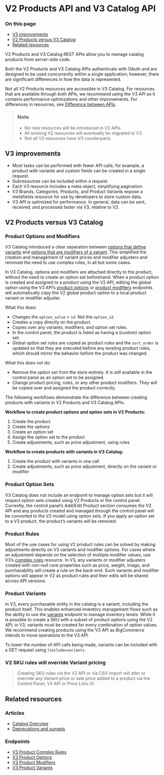 # V2 Products API and V3 Catalog API

<div class="otp" id="no-index">

### On this page
- [V3 improvements](#v3-improvements)
- [V2 Products versus V3 Catalog](#v2-products-versus-v3-catalog)
- [Related resources](#related-resources)

</div>

V2 Products and V3 Catalog REST APIs allow you to manage catalog products from server-side code.

Both the V2 Products and V3 Catalog APIs authenticate with OAuth and are designed to be used concurrently within a single application; however, there are significant differences in how the data is represented.

Not all V2 Products resources are accessible in V3 Catalog. For resources that are available through both APIs, we recommend using the V3 API as it contains performance optimizations and other improvements. For differences in resources, see [Difference between APIs]().

<div class="HubBlock--callout">
<div class="CalloutBlock--info">
<div class="HubBlock-content">

> ### Note
>
> * No new resources will be introduced in V2 APIs.
> * All existing V2 resources will eventually be migrated to V3.
> * Not all V2 resources have V3 counterparts. 

</div>
</div>
</div>

## V3 improvements

* Most tasks can be performed with fewer API calls; for example, a product with variants and custom fields can be created in a single request.
* Subresources can be included within a request.
* Each V3 resource includes a meta object, simplifying pagination.
* V3 Brands, Categories, Products, and Product Variants expose a metafields resource for use by developers to store custom data.
* V3 API is optimized for performance. In general, data can be sent, received, and processed faster via V3, relative to V2.

## V2 Products versus V3 Catalog

### Product Options and Modifiers

V3 Catalog introduced a clear separation between [options that define variants](https://developer.bigcommerce.com/api-reference/catalog/catalog-api/product-variants) and [options that are modifiers of a variant](https://developer.bigcommerce.com/api-reference/store-management/catalog/product-modifiers). This simplified the creation and management of variant prices and modifier adjusters and removed the need to use complex rules, in all but some cases. 

In V3 Catalog, options and modifiers are attached directly to the product, without the need to create an option set beforehand. When a product option is created and assigned to a product using the V2 API, editing the global option using the V3 API’s [product options](https://developer.bigcommerce.com/api-reference/store-management/catalog/product-options/updateoption) or [product modifiers](https://developer.bigcommerce.com/api-reference/store-management/catalog/product-modifiers/updatemodifier) endpoints will automatically copy the V2 global product option to a local product variant or modifier adjuster.

What this does:

* Changes the `option_value` > `id`. Not the `option_id`.
* Creates a copy directly on the product.
* Copies over any variants, modifiers, and option set rules.
* In the control panel, the product is listed as having a (custom) option set.
* Global option set rules are copied as product rules and the `sort_order` is updated so that they are executed before any existing product rules, which should mirror the behavior before the product was changed.

What this does not do:

* Remove the option set from the store entirely. It is still available in the control panel as an option set to be assigned.
* Change product pricing, rules, or any other product modifiers. They will be copied over and assigned the product correctly.

The following workflows demonstrate the difference between creating products with variants in V2 Products and V3 Catalog APIs.

**Workflow to create product options and option sets in V2 Products:**

1. Create the product
2. Create the options
3. Create an option set
4. Assign the option set to the product
5. Create adjustments, such as price adjustment, using rules


**Workflow to create products with variants in V3 Catalog:**

1. Create the product with variants in one call
2. Create adjustments, such as price adjustment, directly on the variant or modifier

### Product Option Sets

V3 Catalog does not include an endpoint to manage option sets but it will respect option sets created using V2 Products or the control panel. Currently, the control panel’s Add/Edit Product section consumes the V2 API and any products created and managed through the control panel will be converted to the V2 model using option sets. If you apply an option set to a V3 product, the product’s variants will be removed.

### Product Rules 

Most of the use cases for using V2 product rules can be solved by making adjustments directly on V3 variants and modifier options. For cases where an adjustment depends on the selection of multiple modifier values, use V3’s [complex rules](https://developer.bigcommerce.com/api-reference/store-management/catalog/product-complex-rules/createcomplexrule) resource. 
In V3, any variants or modifier adjusters created with non-null core properties such as price, weight, image, and purchasability will create a rule on the back-end. Such variants and modifier options will appear in V2 as product rules and their edits will be shared across API versions.

### Product Variants

In V3, every purchasable entity in the catalog is a variant, including the product itself. This enables enhanced inventory management flows such as the ability to use the [variants](https://developer.bigcommerce.com/api-reference/store-management/catalog/variants/updatevariantsbatch) endpoint to manage inventory levels. While it is possible to create a SKU with a subset of product options using the V2 API; in V3, variants must be created for every combination of option values. We recommend creating products using the V3 API as BigCommerce intends to move operations to the V3 API.

To lower the number of API calls being made, variants can be included with a GET request using `?include=variants`.

<div class="HubBlock--callout">
<div class="CalloutBlock--warning">
<div class="HubBlock-content">

<!-- theme: warning -->

### V2 SKU rules will override Variant pricing
> Creating SKU rules via the V2 API or via CSV import will alter or override any Variant price or sale price added to a product via the Control Panel, V3 API or Price Lists UI.

</div>
</div>
</div>

## Related resources

### Articles
* [Catalog Overview](https://developer.bigcommerce.com/api-docs/store-management/products-overview)
* [Deprecations and sunsets](https://developer.bigcommerce.com/api-reference#deprecations-and-sunsets)

### Endpoints
* [V3 Product Complex Rules](https://developer.bigcommerce.com/api-reference/store-management/catalog/product-complex-rules)
* [V3 Product Options](https://developer.bigcommerce.com/api-reference/store-management/catalog/product-options)
* [V3 Product Modifiers](https://developer.bigcommerce.com/api-reference/store-management/catalog/product-modifiers)
* [V3 Product Variants](https://developer.bigcommerce.com/api-reference/catalog/catalog-api/product-variants)